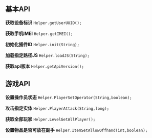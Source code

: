 ## 基本API
**获取设备标识**
`Helper.getUserUUID();`

**获取手机IMEI**
`Helper.getIMEI();`

**初始化插件ID**
`Helper.init(String);`

**加载指定路径JS**
`Helper.loadJS(String);`

**获取api版本**
`Helper.getApiVersion();`

## 游戏API
**设置操作员状态**
`Helper.PlayerSetOperator(String,boolean);`

**攻击指定实体**
`Helper.PlayerAttack(String,long);`

**获取全部玩家**
`Helper.LevelGetAllPlayer();`

**设置物品是否可放在副手**
`Helper.ItemSetAllowOffhand(int,boolean);`